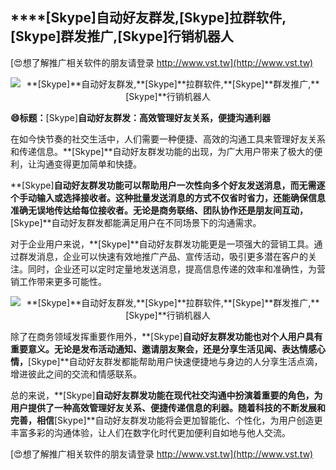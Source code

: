 ## ****[Skype]**自动好友群发,**[Skype]**拉群软件,**[Skype]**群发推广,**[Skype]**行销机器人**

[😍想了解推广相关软件的朋友请登录 http://www.vst.tw](http://www.vst.tw)

 <center><img src="https://vst.tw/MP4/tuiguang/png/7.png" alt="**[Skype]**自动好友群发,**[Skype]**拉群软件,**[Skype]**群发推广,**[Skype]**行销机器人"></center>

**😄标题：**[Skype]**自动好友群发：高效管理好友关系，便捷沟通利器**

在如今快节奏的社交生活中，人们需要一种便捷、高效的沟通工具来管理好友关系和传递信息。**[Skype]**自动好友群发功能的出现，为广大用户带来了极大的便利，让沟通变得更加简单和快捷。

**[Skype]**自动好友群发功能可以帮助用户一次性向多个好友发送消息，而无需逐个手动输入或选择接收者。这种批量发送消息的方式不仅省时省力，还能确保信息准确无误地传达给每位接收者。无论是商务联络、团队协作还是朋友间互动，**[Skype]**自动好友群发都能满足用户在不同场景下的沟通需求。

对于企业用户来说，**[Skype]**自动好友群发功能更是一项强大的营销工具。通过群发消息，企业可以快速有效地推广产品、宣传活动，吸引更多潜在客户的关注。同时，企业还可以定时定量地发送消息，提高信息传递的效率和准确性，为营销工作带来更多可能性。

 <center><img src="https://vst.tw/MP4/tuiguang/png/0.png" alt="**[Skype]**自动好友群发,**[Skype]**拉群软件,**[Skype]**群发推广,**[Skype]**行销机器人"></center>

除了在商务领域发挥重要作用外，**[Skype]**自动好友群发功能也对个人用户具有重要意义。无论是发布活动通知、邀请朋友聚会，还是分享生活见闻、表达情感心情，**[Skype]**自动好友群发都能帮助用户快速便捷地与身边的人分享生活点滴，增进彼此之间的交流和情感联系。

总的来说，**[Skype]**自动好友群发功能在现代社交沟通中扮演着重要的角色，为用户提供了一种高效管理好友关系、便捷传递信息的利器。随着科技的不断发展和完善，相信**[Skype]**自动好友群发功能将会更加智能化、个性化，为用户创造更丰富多彩的沟通体验，让人们在数字化时代更加便利自如地与他人交流。

[😍想了解推广相关软件的朋友请登录 http://www.vst.tw](http://www.vst.tw)




